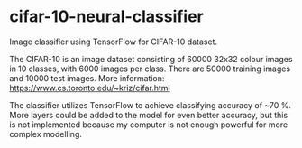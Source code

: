 # cifar-10-neural-classifier
Image classifier using TensorFlow for CIFAR-10 dataset.

The CIFAR-10 is an image dataset consisting of 60000 32x32 colour images in 10 classes, with 6000 images per class. There are 50000 training images and 10000 test images.
More information: https://www.cs.toronto.edu/~kriz/cifar.html

The classifier utilizes TensorFlow to achieve classifying accuracy of ~70 %.
More layers could be added to the model for even better accuracy, but this is not implemented because my computer is not enough powerful for more complex modelling.

